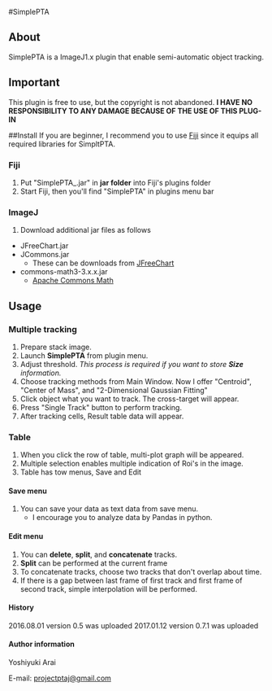 #SimplePTA
## About
SimplePTA is a ImageJ1.x plugin that enable semi-automatic object tracking. 

## Important
This plugin is free to use, but the copyright is not abandoned. **I HAVE NO RESPONSIBILITY TO ANY DAMAGE BECAUSE OF THE USE OF THIS PLUG-IN**

##Install
If you are beginner, I recommend you to use [Fiji](https://fiji.sc/) since it equips all required libraries for SimpltPTA.
### Fiji
 1. Put "SimplePTA_.jar" in **jar folder** into Fiji's plugins folder
 2. Start Fiji, then you'll find "SimplePTA" in plugins menu bar

### ImageJ
 1. Download additional jar files as follows
 - JFreeChart.jar
 - JCommons.jar
	 - These can be downloads from [JFreeChart](http://www.jfree.org/jfreechart/)
 - commons-math3-3.x.x.jar
	 - [Apache Commons Math](http://commons.apache.org/proper/commons-math/download_math.cgi)

## Usage
### Multiple tracking
1. Prepare stack image.
2. Launch **SimplePTA** from plugin menu.
3. Adjust threshold. *This process is required if you want to store **Size** information.*
4. Choose tracking methods from Main Window. Now I offer "Centroid", "Center of Mass", and "2-Dimensional Gaussian Fitting" 
5. Click object what you want to track. The cross-target will appear.
6. Press "Single Track" button to perform tracking.
7. After tracking cells, Result table data will appear.


### Table
1. When you click the row of table,  multi-plot graph will be appeared.
2. Multiple selection enables multiple indication of Roi's in the image.
3. Table has tow menus, Save and Edit

#### Save menu
1. You can save your data as text data from save menu.
	 - I encourage you to analyze data by Pandas in python. 

#### Edit menu
1. You can **delete**, **split**, and **concatenate** tracks.
2. **Split** can be performed at the current frame
3. To concatenate tracks, choose two tracks that don't overlap about time.
4. If there is a gap between last frame of first track and first frame of second track, simple interpolation will be performed.

#### History
2016.08.01 version 0.5 was uploaded
2017.01.12 version 0.7.1 was uploaded 
#### Author information
Yoshiyuki Arai

E-mail: projectptaj@gmail.com
